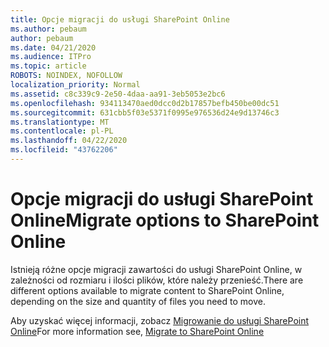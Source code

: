 ```yaml
---
title: Opcje migracji do usługi SharePoint Online
ms.author: pebaum
author: pebaum
ms.date: 04/21/2020
ms.audience: ITPro
ms.topic: article
ROBOTS: NOINDEX, NOFOLLOW
localization_priority: Normal
ms.assetid: c8c339c9-2e50-4daa-aa91-3eb5053e2bc6
ms.openlocfilehash: 934113470aed0dcc0d2b17857befb450be00dc51
ms.sourcegitcommit: 631cbb5f03e5371f0995e976536d24e9d13746c3
ms.translationtype: MT
ms.contentlocale: pl-PL
ms.lasthandoff: 04/22/2020
ms.locfileid: "43762206"
---
```

# <a name="migrate-options-to-sharepoint-online"></a><span data-ttu-id="088f3-102">Opcje migracji do usługi SharePoint Online</span><span class="sxs-lookup"><span data-stu-id="088f3-102">Migrate options to SharePoint Online</span></span>

<span data-ttu-id="088f3-103">Istnieją różne opcje migracji zawartości do usługi SharePoint Online, w zależności od rozmiaru i ilości plików, które należy przenieść.</span><span class="sxs-lookup"><span data-stu-id="088f3-103">There are different options available to migrate content to SharePoint Online, depending on the size and quantity of files you need to move.</span></span>
  
<span data-ttu-id="088f3-104">Aby uzyskać więcej informacji, zobacz [Migrowanie do usługi SharePoint Online](https://go.microsoft.com/fwlink/?linkid-2022029)</span><span class="sxs-lookup"><span data-stu-id="088f3-104">For more information see, [Migrate to SharePoint Online](https://go.microsoft.com/fwlink/?linkid-2022029)</span></span>
  

